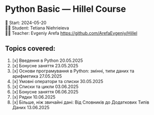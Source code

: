 # Python Basic — Hillel Course

📅 Start: 2024-05-20  
👩‍💻 Student: Tetiana Niehrieieva  
👩‍💻 Teacher: Evgeniy Arefa
https://github.com/ArefaEvgeniy/Hillel 

## Topics covered:
1. [x] Введення в Python 20.05.2025
2. [x] Бонусне заняття 23.05.2025
3. [x] Основи програмування в Python: змінні, типи даних та арифметика 27.05.2025
4. [x] Умовні оператори та списки 30.05.2025
5. [x] Списки та цикли 03.06.2025 
6. [x] Бонусне заняття 06.06.2025
7. [x] Рядки 10.06.2025
8. [x] Більше, ніж звичайні дані: Від Словників до Додаткових Типів Даних 13.06.2025
